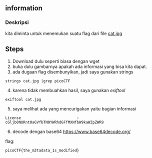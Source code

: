 ## information

### Deskripsi

kita diminta untuk menemukan suatu flag dari file [cat.jpg](https://mercury.picoctf.net/static/e5825f58ef798fdd1af3f6013592a971/cat.jpg)


## Steps
1. Download dulu seperti biasa dengan wget
2. buka dulu gambarnya apakah ada informasi yang bisa kita dapat.
3. ada dugaan flag disembunyikan, jadi saya gunakan strings

```
strings cat.jpg |grep picoCTF
```
4. karena tidak membuahkan hasil, saya gunakan *exiftool*

```
exiftool cat.jpg
```
5. saya melihat ada yang mencurigakan yaitu bagian informasi 

```
License                         : cGljb0NURnt0aGVfbTN0YWRhdGFfMXNfbW9kaWZpZWR9
```
6. decode dengan base64 https://www.base64decode.org/

flag:
```
picoCTF{the_m3tadata_1s_modified}
```
